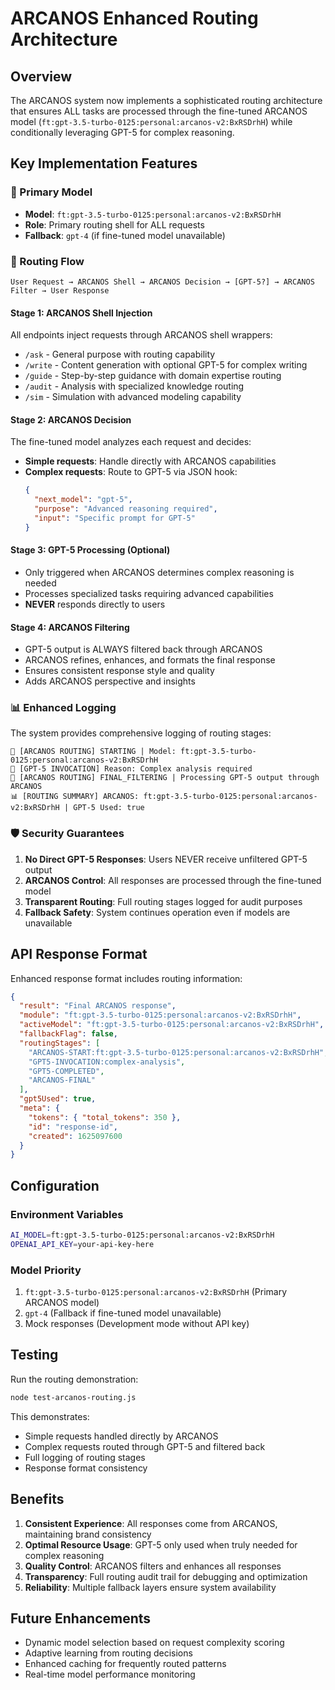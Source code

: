 # ARCANOS Enhanced Routing Architecture

## Overview

The ARCANOS system now implements a sophisticated routing architecture that ensures ALL tasks are processed through the fine-tuned ARCANOS model (`ft:gpt-3.5-turbo-0125:personal:arcanos-v2:BxRSDrhH`) while conditionally leveraging GPT-5 for complex reasoning.

## Key Implementation Features

### 🎯 Primary Model
- **Model**: `ft:gpt-3.5-turbo-0125:personal:arcanos-v2:BxRSDrhH`
- **Role**: Primary routing shell for ALL requests
- **Fallback**: `gpt-4` (if fine-tuned model unavailable)

### 🔄 Routing Flow

```
User Request → ARCANOS Shell → ARCANOS Decision → [GPT-5?] → ARCANOS Filter → User Response
```

#### Stage 1: ARCANOS Shell Injection
All endpoints inject requests through ARCANOS shell wrappers:
- `/ask` - General purpose with routing capability
- `/write` - Content generation with optional GPT-5 for complex writing
- `/guide` - Step-by-step guidance with domain expertise routing
- `/audit` - Analysis with specialized knowledge routing
- `/sim` - Simulation with advanced modeling capability

#### Stage 2: ARCANOS Decision
The fine-tuned model analyzes each request and decides:
- **Simple requests**: Handle directly with ARCANOS capabilities
- **Complex requests**: Route to GPT-5 via JSON hook:
  ```json
  {
    "next_model": "gpt-5",
    "purpose": "Advanced reasoning required",
    "input": "Specific prompt for GPT-5"
  }
  ```

#### Stage 3: GPT-5 Processing (Optional)
- Only triggered when ARCANOS determines complex reasoning is needed
- Processes specialized tasks requiring advanced capabilities
- **NEVER** responds directly to users

#### Stage 4: ARCANOS Filtering
- GPT-5 output is ALWAYS filtered back through ARCANOS
- ARCANOS refines, enhances, and formats the final response
- Ensures consistent response style and quality
- Adds ARCANOS perspective and insights

### 📊 Enhanced Logging

The system provides comprehensive logging of routing stages:

```
🔀 [ARCANOS ROUTING] STARTING | Model: ft:gpt-3.5-turbo-0125:personal:arcanos-v2:BxRSDrhH
🚀 [GPT-5 INVOCATION] Reason: Complex analysis required
🔀 [ARCANOS ROUTING] FINAL_FILTERING | Processing GPT-5 output through ARCANOS
📊 [ROUTING SUMMARY] ARCANOS: ft:gpt-3.5-turbo-0125:personal:arcanos-v2:BxRSDrhH | GPT-5 Used: true
```

### 🛡️ Security Guarantees

1. **No Direct GPT-5 Responses**: Users NEVER receive unfiltered GPT-5 output
2. **ARCANOS Control**: All responses are processed through the fine-tuned model
3. **Transparent Routing**: Full routing stages logged for audit purposes
4. **Fallback Safety**: System continues operation even if models are unavailable

## API Response Format

Enhanced response format includes routing information:

```json
{
  "result": "Final ARCANOS response",
  "module": "ft:gpt-3.5-turbo-0125:personal:arcanos-v2:BxRSDrhH",
  "activeModel": "ft:gpt-3.5-turbo-0125:personal:arcanos-v2:BxRSDrhH",
  "fallbackFlag": false,
  "routingStages": [
    "ARCANOS-START:ft:gpt-3.5-turbo-0125:personal:arcanos-v2:BxRSDrhH",
    "GPT5-INVOCATION:complex-analysis",
    "GPT5-COMPLETED",
    "ARCANOS-FINAL"
  ],
  "gpt5Used": true,
  "meta": {
    "tokens": { "total_tokens": 350 },
    "id": "response-id",
    "created": 1625097600
  }
}
```

## Configuration

### Environment Variables
```bash
AI_MODEL=ft:gpt-3.5-turbo-0125:personal:arcanos-v2:BxRSDrhH
OPENAI_API_KEY=your-api-key-here
```

### Model Priority
1. `ft:gpt-3.5-turbo-0125:personal:arcanos-v2:BxRSDrhH` (Primary ARCANOS model)
2. `gpt-4` (Fallback if fine-tuned model unavailable)
3. Mock responses (Development mode without API key)

## Testing

Run the routing demonstration:
```bash
node test-arcanos-routing.js
```

This demonstrates:
- Simple requests handled directly by ARCANOS
- Complex requests routed through GPT-5 and filtered back
- Full logging of routing stages
- Response format consistency

## Benefits

1. **Consistent Experience**: All responses come from ARCANOS, maintaining brand consistency
2. **Optimal Resource Usage**: GPT-5 only used when truly needed for complex reasoning
3. **Quality Control**: ARCANOS filters and enhances all responses
4. **Transparency**: Full routing audit trail for debugging and optimization
5. **Reliability**: Multiple fallback layers ensure system availability

## Future Enhancements

- Dynamic model selection based on request complexity scoring
- Adaptive learning from routing decisions
- Enhanced caching for frequently routed patterns
- Real-time model performance monitoring